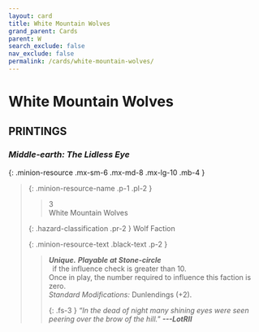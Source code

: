 ```yaml
---
layout: card
title: White Mountain Wolves
grand_parent: Cards
parent: W
search_exclude: false
nav_exclude: false
permalink: /cards/white-mountain-wolves/
---
```


# White Mountain Wolves


## PRINTINGS


### _Middle-earth: The Lidless Eye_

{: .minion-resource .mx-sm-6 .mx-md-8 .mx-lg-10 .mb-4 }
> {: .minion-resource-name .p-1 .pl-2 }
> > <div class="hazard-mp">3</div>
> > <div class="card-name">White Mountain Wolves</div>
>
> {: .hazard-classification .pr-2 }
> Wolf Faction
>
> {: .minion-resource-text .black-text .p-2 }
> > _**Unique.**_ ***Playable at Stone-circle*** <br>&ensp;if the influence check is greater than 10. <br>Once in play, the number required to influence this faction is zero. <br>_Standard Modifications:_ Dunlendings (+2). 
> > 
> > {: .fs-3 } 
> > _“In the dead of night many shining eyes were seen peering over the brow of the hill."_ ***---&#65279;LotRII***  
> 
